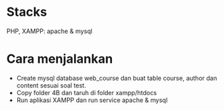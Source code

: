 # Stacks
PHP, XAMPP: apache & mysql

# Cara menjalankan
- Create mysql database web_course dan buat table course, author dan content sesuai soal test.
- Copy folder 4B dan taruh di folder xampp/htdocs
- Run aplikasi XAMPP dan run service apache & mysql
